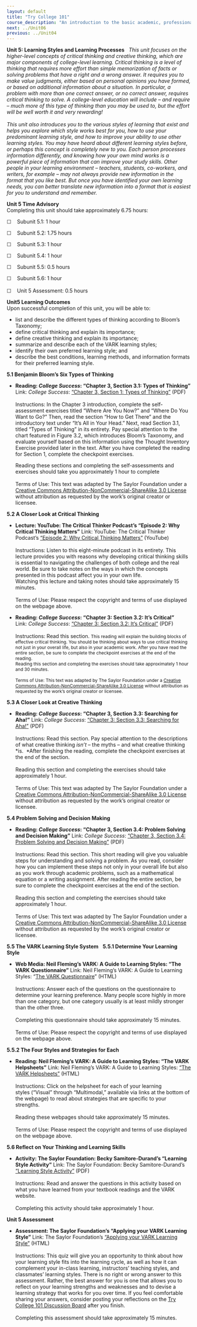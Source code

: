 ```yaml
---
layout: default
title: "Try College 101"
course_description: "An introduction to the basic academic, professional, and personal skills you will need to be successful in college."
next: ../Unit06
previous: ../Unit04
---
```

**Unit 5: Learning Styles and Learning Processes** <span id="5"></span> 
*This unit focuses on the higher-level concepts of critical thinking and
creative thinking, which are major components of college-level learning.
Critical thinking is a level of thinking that requires more effort than
simple memorization of facts or solving problems that have a right and a
wrong answer. It requires you to make value judgments, either based on
personal opinions you have formed, or based on additional information
about a situation. In particular, a problem with more than one correct
answer, or no correct answer, requires critical thinking to solve. A
college-level education will include – and require – much more of this
type of thinking than you may be used to, but the effort will be well
worth it and very rewarding!  
    
 This unit also introduces you to the various styles of learning that
exist and helps you explore which style works best for you, how to use
your predominant learning style, and how to improve your ability to use
other learning styles. You may have heard about different learning
styles before, or perhaps this concept is completely new to you. Each
person processes information differently, and knowing how your own mind
works is a powerful piece of information that can improve your study
skills. Other people in your learning environment – teachers, students,
co-workers, and writers, for example – may not always provide new
information in the format that you like best. But once you have
identified your own learning needs, you can better translate new
information into a format that is easiest for you to understand and
remember.*

**Unit 5 Time Advisory**  
Completing this unit should take approximately 6.75 hours:  
  
 ☐    Subunit 5.1: 1 hour  
  
 ☐    Subunit 5.2: 1.75 hours  
  
 ☐    Subunit 5.3: 1 hour  
  
 ☐    Subunit 5.4: 1 hour  
  
 ☐    Subunit 5.5: 0.5 hours  
  
 ☐    Subunit 5.6: 1 hour  
    
 ☐    Unit 5 Assessment: 0.5 hours

**Unit5 Learning Outcomes**  
Upon successful completion of this unit, you will be able to:
-   list and describe the different types of thinking according to
    Bloom’s Taxonomy;
-   define critical thinking and explain its importance;
-   define creative thinking and explain its importance;
-   summarize and describe each of the VARK learning styles;
-   identify their own preferred learning style; and
-   describe the best conditions, learning methods, and information
    formats for their preferred learning style.

**5.1 Benjamin Bloom’s Six Types of Thinking** <span id="5.1"></span> 
-   **Reading: *College Success*: “Chapter 3, Section 3.1: Types of
    Thinking”**
    Link: *College Success*: [“Chapter 3, Section 1: Types of
    Thinking”](https://resources.saylor.org/archived/textbooks/College%20Success.pdf)
    (PDF)  
        
     Instructions: In the Chapter 3 introduction, complete the
    self-assessment exercises titled “Where Are You Now?” and “Where Do
    You Want to Go?” Then, read the section “How to Get There” and the
    introductory text under “It’s All in Your Head.” Next, read Section
    3.1, titled “Types of Thinking” in its entirety. Pay special
    attention to the chart featured in Figure 3.2, which introduces
    Bloom’s Taxonomy, and evaluate yourself based on this information
    using the Thought Inventory Exercise provided later in the text.
    After you have completed the reading for Section 1, complete the
    checkpoint exercises.   
      
     Reading these sections and completing the self-assessments and
    exercises should take you approximately 1 hour to complete  
        
     Terms of Use: This text was adapted by The Saylor Foundation under
    a [Creative Commons Attribution-NonCommercial-ShareAlike 3.0
    License](http://creativecommons.org/licenses/by-nc-sa/3.0/) without
    attribution as requested by the work’s original creator or licensee.

**5.2 A Closer Look at Critical Thinking** <span id="5.2"></span> 
-   **Lecture: YouTube: The Critical Thinker Podcast’s “Episode 2: Why
    Critical Thinking Matters”**
    Link: YouTube: The Critical Thinker Podcast’s [“Episode 2: Why
    Critical Thinking
    Matters”](http://www.youtube.com/watch?feature=player_embedded&v=RRdbUAm4SFg) (YouTube)  
        
     Instructions: Listen to this eight-minute podcast in its
    entirety. This lecture provides you with reasons why developing
    critical thinking skills is essential to navigating the challenges
    of both college and the real world. Be sure to take notes on the
    ways in which the concepts presented in this podcast affect you in
    your own life.    
     Watching this lecture and taking notes should take approximately 15
    minutes.  
        
     Terms of Use: Please respect the copyright and terms of use
    displayed on the webpage above.

-   **Reading: *College Success*: “Chapter 3: Section 3.2: It’s
    Critical”**
    Link: *College Success*: [“Chapter 3: Section 3.2: It’s
    Critical”](https://resources.saylor.org/archived/textbooks/College%20Success.pdf)
    (PDF)  
        
     Instructions: Read this section. <span
    style="font-size: 12px;">This reading will explain the building
    blocks of effective critical thinking. You should be thinking about
    ways to use critical thinking not just in your overall life, but
    also in your academic work. After you have read the entire section,
    be sure to complete the checkpoint exercises at the end of the
    reading.     
     Reading this section and completing the exercises should take
    approximately 1 hour and 30 minutes.  
        
     Terms of Use: This text was adapted by The Saylor Foundation under
    a [Creative Commons Attribution-NonCommercial-ShareAlike 3.0
    License](http://creativecommons.org/licenses/by-nc-sa/3.0/) without
    attribution as requested by the work’s original creator or
    licensee.</span>

**5.3 A Closer Look at Creative Thinking** <span id="5.3"></span> 
-   **Reading: *College Success*: “Chapter 3, Section 3.3: Searching for
    Aha!”**
    Link: *College Success*: [“Chapter 3: Section 3.3: Searching for
    Aha!”](https://resources.saylor.org/archived/textbooks/College%20Success.pdf)
    (PDF)  
        
     Instructions: Read this section. Pay special attention to the
    descriptions of what creative thinking *isn’t* – the myths – and
    what creative thinking *is.  *After finishing the reading, complete
    the checkpoint exercises at the end of the section.  
        
     Reading this section and completing the exercises should take
    approximately 1 hour.  
        
     Terms of Use: This text was adapted by The Saylor Foundation under
    a [Creative Commons Attribution-NonCommercial-ShareAlike 3.0
    License](http://creativecommons.org/licenses/by-nc-sa/3.0/) without
    attribution as requested by the work’s original creator or licensee.

**5.4 Problem Solving and Decision Making** <span id="5.4"></span> 
-   **Reading: *College Success*: “Chapter 3, Section 3.4: Problem
    Solving and Decision Making”**
    Link: *College Success*: [“Chapter 3, Section 3.4: Problem Solving
    and Decision
    Making”](https://resources.saylor.org/archived/textbooks/College%20Success.pdf)
    (PDF)  
        
     Instructions: Read this section. This short reading will give you
    valuable steps for understanding and solving a problem. As you read,
    consider how you can implement these steps not only in your overall
    life but also as you work through academic problems, such as a
    mathematical equation or a writing assignment. After reading the
    entire section, be sure to complete the checkpoint exercises at the
    end of the section.  
        
     Reading this section and completing the exercises should take
    approximately 1 hour.  
        
     Terms of Use: This text was adapted by The Saylor Foundation under
    a [Creative Commons Attribution-NonCommercial-ShareAlike 3.0
    License](http://creativecommons.org/licenses/by-nc-sa/3.0/) without
    attribution as requested by the work’s original creator or licensee.

**5.5 The VARK Learning Style System** <span id="5.5"></span> 
**5.5.1 Determine Your Learning Style** <span id="5.5.1"></span> 
-   **Web Media: Neil Fleming’s VARK: A Guide to Learning Styles: “The
    VARK Questionnaire”**
    Link: Neil Fleming’s VARK: A Guide to Learning Styles: “[The VARK
    Questionnaire](http://www.vark-learn.com/english/page.asp?p=questionnaire)”
    (HTML)  
        
     Instructions: Answer each of the questions on the questionnaire to
    determine your learning preference. Many people score highly in more
    than one category, but one category usually is at least mildly
    stronger than the other three.  
        
     Completing this questionnaire should take approximately 15
    minutes.  
        
     Terms of Use: Please respect the copyright and terms of use
    displayed on the webpage above.

**5.5.2 The Four Styles and Strategies for Each** <span
id="5.5.2"></span> 
-   **Reading: Neil Fleming’s VARK: A Guide to Learning Styles: “The
    VARK Helpsheets”**
    Link: Neil Fleming’s VARK: A Guide to Learning Styles: [“The VARK
    Helpsheets”](http://www.vark-learn.com/english/page.asp?p=helpsheets) (HTML)  
        
     Instructions: Click on the helpsheet for each of your learning
    styles (“Visual” through “Multimodal,” available via links at the
    bottom of the webpage) to read about strategies that are specific to
    your strengths.  
        
     Reading these webpages should take approximately 15 minutes.  
        
     Terms of Use: Please respect the copyright and terms of use
    displayed on the webpage above.

**5.6 Reflect on Your Thinking and Learning Skills** <span
id="5.6"></span> 
-   **Activity: The Saylor Foundation: Becky Samitore-Durand’s “Learning
    Style Activity”**
    Link: The Saylor Foundation: Becky Samitore-Durand’s [“Learning
    Style
    Activity”](https://resources.saylor.org/archived/wp-content/uploads/2012/05/Try-College-Subunit-5.6-Learning-Style-Activity.pdf) (PDF)  
        
     Instructions: Read and answer the questions in this activity based
    on what you have learned from your textbook readings and the VARK
    website.  
        
     Completing this activity should take approximately 1 hour.

**Unit 5 Assessment** <span id="5.7"></span> 
-   **Assessment: The Saylor Foundation’s “Applying your VARK Learning
    Style”**
    Link: The Saylor Foundation’s [“Applying your VARK Learning
    Style”](http://school.saylor.org/mod/quiz/view.php?id=1877) (HTML)  
        
     Instructions: This quiz will give you an opportunity to think about
    how your learning style fits into the learning cycle, as well as how
    it can complement your in-class learning, instructors’ teaching
    styles, and classmates’ learning styles. There is no right or wrong
    answer to this assessment. Rather, the best answer for you is one
    that allows you to reflect on your learning strengths and weaknesses
    and to devise a learning strategy that works for you over time. If
    you feel comfortable sharing your answers, consider posting your
    reflections on the [Try College 101 Discussion
    Board](http://forums.saylor.org/topic/applying-your-vark-learning-style/)
    after you finish.  
        
     Completing this assessment should take approximately 15 minutes.


